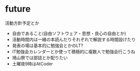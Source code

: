 future
======

活動方針予定とか
- 自由であること(自由ソフトウェア・思想・良心の自由とか)
- 活動時間内は一緒の本読んだりそれぞれで解説する時間設けたり
- 発表の場は基本的に勉強会とかのLT?
- IT勉強会カレンダーとか使って積極的に複数人で勉強会行こうね
- 鳩山祭では部誌とか配りたい
- 土曜夜9時はAtCoder
